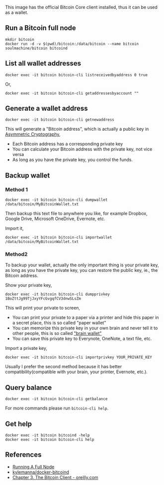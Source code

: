 This image has the official Bitcoin Core client installed, thus it can be used as a wallet.

## Run a Bitcoin full node

    mkdir bitcoin
    docker run -d -v $(pwd)/bitcoin:/data/bitcoin --name bitcoin soulmachine/bitcoin bitcoind


## List all wallet addresses

    docker exec -it bitcoin bitcoin-cli listreceivedbyaddress 0 true

Or,

    docker exec -it bitcoin bitcoin-cli getaddressesbyaccount ""


## Generate a wallet address

    docker exec -it bitcoin bitcoin-cli getnewaddress

This will generate a "Bitcoin address", which is actually a public key in [Asymmetric Cryptography](https://en.wikipedia.org/wiki/Public-key_cryptography),

* Each Bitcoin address has a corresponding private key
* You can calculate your Bitcoin address with the private key, not vice versa
* As long as you have the private key, you control the funds.


<!--
## Encrypt a wallet

    docker exec -it bitcoin bitcoin-cli encryptwallet YOUR_PASS_PHRASE

After you run `encryptwallet`, you need to restart `bitcoind`. 

    docker kill bitcoin
    docker start bitcoin

Note that the `encryptwallet` command will disappear in `bitcoin-cli help`'s result, instead you will get three new commands: `walletlock`, `walletpassphrase` and `walletpassphrasechange`.

Run `docker exec -it bitcoin bitcoin-cli getinfo` you will see something like `"unlocked_until" : 0`, which means the wallet is locked.

Unlock the wallet for 30 seconds,

    docker exec -it bitcoin bitcoin-cli walletpassphrase YOUR_PASS_PHRASE 30

Run `bitcoin-cli getinfo` you will see `unlocked_until` has an expiration timestamp now.
-->


## Backup wallet


### Method 1

    docker exec -it bitcoin bitcoin-cli dumpwallet /data/bitcoin/MyBitcoinWallet.txt

Then backup this text file to anywhere you like, for example Dropbox, Google Drive, Microsoft OneDrive, Evernote, etc.

Import it,

    docker exec -it bitcoin bitcoin-cli importwallet /data/bitcoin/MyBitcoinWallet.txt


### Method2

To backup your wallet, actually the only important thing is your private key, as long as you have the private key, you can restore the public key, ie., the Bitcoin address.

Show your private key,

    docker exec -it bitcoin bitcoin-cli dumpprivkey 1BoZttJg99TjJxyYFcGvgqfCV3dnwSLsZm

This will print your private to screen,

* You can print your private to a paper via a printer and hide this paper in a secret place, this is so called "paper wallet"
* You can memorize this private key in your own brain and never tell it to other people, this is so called ["brain wallet"](https://en.bitcoin.it/wiki/Brainwallet)
* You can save this private key to Everynote, OneNote, a text file, etc.

Import a private key,

    docker exec -it bitcoin bitcoin-cli importprivkey YOUR_PRIVATE_KEY

Usually I prefer the second method because it has better compatibility(compatible with your brain, your printer, Evernote, etc.).


<!--
## Import wallet

    docker exec -it bitcoin bitcoin-cli importwallet /data/bitcoin/MyBitcoinWallet.bak

If your wallet is encrypted, you need to unlock it before importing it,

    docker exec -it bitcoin bitcoin-cli walletpassphrase YOUR_PASS_PHRASE 30
-->


## Query balance

    docker exec -it bitcoin bitcoin-cli getbalance


For more commands please run `bitcoin-cli help`.


## Get help

    docker exec -it bitcoin bitcoind -help
    docker exec -it bitcoin bitcoin-cli help

## References

* [Running A Full Node](https://bitcoin.org/en/full-node#ubuntu-1610)
* [kylemanna/docker-bitcoind](https://github.com/kylemanna/docker-bitcoind)
* [Chapter 3. The Bitcoin Client - oreilly.com](http://chimera.labs.oreilly.com/books/1234000001802/ch03.html)
